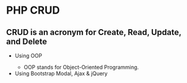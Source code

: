 # PHP CRUD

<h2 style="align:center">CRUD is an acronym for Create, Read, Update, and Delete</h2>
<ul>
  <li>Using OOP</li>
    <ul>
    <li>OOP stands for Object-Oriented Programming.</li>
    </ul>
  <li>Using Bootstrap Modal, Ajax & jQuery</li>
</ul>
